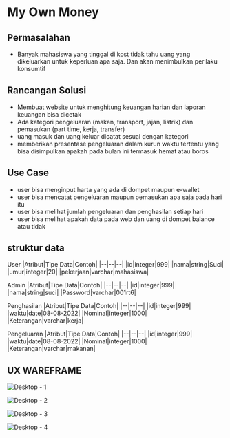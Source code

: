 # My Own Money

## Permasalahan
-	Banyak mahasiswa yang tinggal di kost tidak tahu uang yang dikeluarkan untuk keperluan apa saja. Dan akan menimbulkan perilaku konsumtif

## Rancangan Solusi
-	Membuat website untuk menghitung keuangan harian dan laporan keuangan bisa dicetak 
-	Ada kategori pengeluaran (makan, transport, jajan, listrik) dan pemasukan (part time, kerja, transfer)
-	uang masuk dan uang keluar dicatat sesuai dengan kategori
-	memberikan presentase pengeluaran dalam kurun waktu tertentu yang bisa disimpulkan apakah pada bulan ini termasuk hemat atau boros

## Use Case
-	user bisa menginput harta yang ada di dompet maupun e-wallet
-	user bisa mencatat pengeluaran maupun pemasukan apa saja pada hari itu
-	user bisa melihat jumlah pengeluaran dan penghasilan setiap hari
-	user bisa melihat apakah data pada web dan uang di dompet balance atau tidak

## struktur data

User
|Atribut|Tipe Data|Contoh|
|--|--|--|
|id|integer|999|
|nama|string|Suci|
|umur|integer|20|
|pekerjaan|varchar|mahasiswa|


Admin
|Atribut|Tipe Data|Contoh|
|--|--|--|
|id|integer|999|
|nama|string|suci|
|Password|varchar|001rt6|

Penghasilan
|Atribut|Tipe Data|Contoh|
|--|--|--|
|id|integer|999|
|waktu|date|08-08-2022|
|Nominal|integer|1000|
|Keterangan|varchar|kerja|

Pengeluaran
|Atribut|Tipe Data|Contoh|
|--|--|--|
|id|integer|999|
|waktu|date|08-08-2022|
|Nominal|integer|1000|
|Keterangan|varchar|makanan|

## UX WAREFRAME

![Desktop - 1](https://user-images.githubusercontent.com/82722477/189568794-0a35bb88-d248-41a5-b3fb-a207beced63c.png)

![Desktop - 2](https://user-images.githubusercontent.com/82722477/189568825-e3bff4fc-dbc8-4a83-8af9-0f4443aa158d.png)

![Desktop - 3](https://user-images.githubusercontent.com/82722477/189568837-86ed9a33-72a6-46e0-8bd1-b40537861209.png)

![Desktop - 4](https://user-images.githubusercontent.com/82722477/189568948-45696783-1544-4fd3-98bd-ecac2043d7ce.png)
